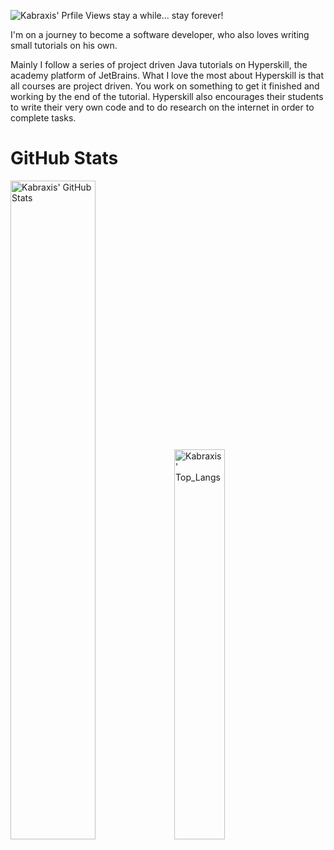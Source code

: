 ![Kabraxis' Prfile Views](https://komarev.com/ghpvc/?username=kabraxis&color=cb2790&style=plastic&label=Another+Visitor) stay a while... stay forever!

I'm on a journey to become a software developer, who also loves writing small tutorials on his own.

Mainly I follow a series of project driven Java tutorials on Hyperskill, the academy platform of JetBrains. What I love the most about Hyperskill is that all courses are project driven. You work on something to get it finished and working by the end of the tutorial. Hyperskill also encourages their students to write their very own code and to do research on the internet in order to complete tasks.


# GitHub Stats

<img alt="Kabraxis' GitHub Stats" width="52%" src="https://github-readme-stats.vercel.app/api?username=kabraxis&hide_title=false&theme=synthwave&show_icons=true&count_private=true&hide_border=true"><img alt="Kabraxis' Top_Langs" src="https://github-readme-stats.vercel.app/api/top-langs/?username=kabraxis&layout=default&hide=html,javascript,css,kotlin&theme=synthwave&hide_border=true" width="40%">

